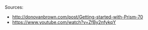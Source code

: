 Sources:
- http://donovanbrown.com/post/Getting-started-with-Prism-70
- https://www.youtube.com/watch?v=ZfBy2nfykqY
